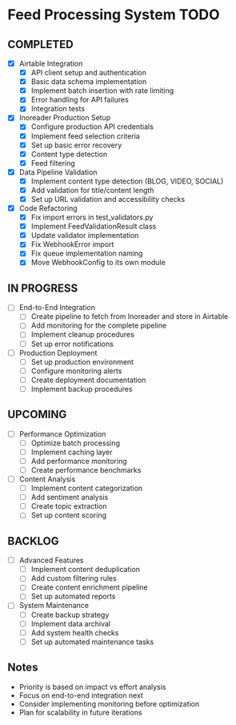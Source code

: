 # Feed Processing System TODO

## COMPLETED 
- [x] Airtable Integration
  - [x] API client setup and authentication
  - [x] Basic data schema implementation
  - [x] Implement batch insertion with rate limiting
  - [x] Error handling for API failures
  - [x] Integration tests

- [x] Inoreader Production Setup
  - [x] Configure production API credentials
  - [x] Implement feed selection criteria
  - [x] Set up basic error recovery
  - [x] Content type detection
  - [x] Feed filtering

- [x] Data Pipeline Validation
  - [x] Implement content type detection (BLOG, VIDEO, SOCIAL)
  - [x] Add validation for title/content length
  - [x] Set up URL validation and accessibility checks

- [x] Code Refactoring
  - [x] Fix import errors in test_validators.py
  - [x] Implement FeedValidationResult class
  - [x] Update validator implementation
  - [x] Fix WebhookError import
  - [x] Fix queue implementation naming
  - [x] Move WebhookConfig to its own module

## IN PROGRESS 
- [ ] End-to-End Integration
  - [ ] Create pipeline to fetch from Inoreader and store in Airtable
  - [ ] Add monitoring for the complete pipeline
  - [ ] Implement cleanup procedures
  - [ ] Set up error notifications

- [ ] Production Deployment
  - [ ] Set up production environment
  - [ ] Configure monitoring alerts
  - [ ] Create deployment documentation
  - [ ] Implement backup procedures

## UPCOMING 
- [ ] Performance Optimization
  - [ ] Optimize batch processing
  - [ ] Implement caching layer
  - [ ] Add performance monitoring
  - [ ] Create performance benchmarks

- [ ] Content Analysis
  - [ ] Implement content categorization
  - [ ] Add sentiment analysis
  - [ ] Create topic extraction
  - [ ] Set up content scoring

## BACKLOG 
- [ ] Advanced Features
  - [ ] Implement content deduplication
  - [ ] Add custom filtering rules
  - [ ] Create content enrichment pipeline
  - [ ] Set up automated reports

- [ ] System Maintenance
  - [ ] Create backup strategy
  - [ ] Implement data archival
  - [ ] Add system health checks
  - [ ] Set up automated maintenance tasks

## Notes
- Priority is based on impact vs effort analysis
- Focus on end-to-end integration next
- Consider implementing monitoring before optimization
- Plan for scalability in future iterations
